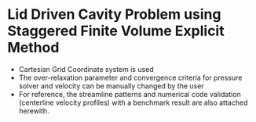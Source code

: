 # Lid Driven Cavity Problem using Staggered Finite Volume Explicit Method

- Cartesian Grid Coordinate system is used
- The over-relaxation parameter and convergence criteria for pressure solver 
and velocity can be manually changed by the user
- For reference, the streamline patterns and numerical code validation (centerline
velocity profiles) with a benchmark result are also attached herewith.
